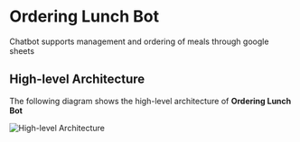 # Ordering Lunch Bot
Chatbot supports management and ordering of meals through google sheets
## High-level Architecture
The following diagram shows the high-level architecture of **Ordering Lunch Bot**

![High-level Architecture](https://i.imgur.com/VTExLSz.png)
